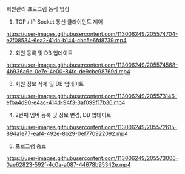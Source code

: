 회원관리 프로그램 동작 영상


1. TCP / IP Socket 통신 클라이언트 제어


https://user-images.githubusercontent.com/113006249/205574704-e7f08534-6ea2-41da-b144-cba5e6fd8739.mp4





2. 회원 등록 및 DB 업데이트



https://user-images.githubusercontent.com/113006249/205574568-4b936a6e-0e7e-4e00-84fc-de9cbc98769d.mp4






3. 회원 정보 삭제 및 DB 업데이트


https://user-images.githubusercontent.com/113006249/205573146-efba4d90-e4ac-414d-94f3-3af099f17b36.mp4



4. 2번째 멤버 등록 및 정보 변경, DB 업데이트


https://user-images.githubusercontent.com/113006249/205572615-894a1e77-eaf4-492e-8b29-0ef770922092.mp4




5. 프로그램 종료


https://user-images.githubusercontent.com/113006249/205573006-0ae62823-592f-4c0a-a087-44678b95342e.mp4






